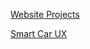 


[Website Projects](portfolio/website-projects.md)
      
[Smart Car UX](portfolio/smartcarux.md)

